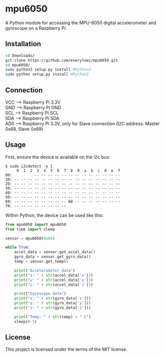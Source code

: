 # mpu6050

A Python module for accessing the MPU-6050 digital accelerometer and gyroscope on a Raspberry Pi.


## Installation

```sh
cd Downloads/  
git clone https://github.com/everylumi/mpu6050.git
cd mpu6050/  
sudo python3 setup.py install #Python3  
sudo python setup.py install #Python2
```


## Connection

VCC  -->   Raspberry Pi 3.3V  
GND  -->   Raspberry Pi GND  
SCL  -->   Raspberry Pi SCL  
SDA  -->   Raspberry Pi SDA  
AD0  -->   Raspberry Pi 3.3V, only for Slave connection
(I2C address: Master 0x68, Slave 0x69)


## Usage

First, ensure the device is available on the i2c bus:

```
$ sudo i2cdetect -y 1
     0  1  2  3  4  5  6  7  8  9  a  b  c  d  e  f
00:          -- -- -- -- -- -- -- -- -- -- -- -- --
10: -- -- -- -- -- -- -- -- -- -- -- -- -- -- -- --
20: -- -- -- -- -- -- -- -- -- -- -- -- -- -- -- --
30: -- -- -- -- -- -- -- -- -- -- -- -- -- -- -- --
40: -- -- -- -- -- -- -- -- -- -- -- -- -- -- -- --
50: -- -- -- -- -- -- -- -- -- -- -- -- -- -- -- --
60: -- -- -- -- -- -- -- -- 68 -- -- -- -- -- -- --
70: -- -- -- -- -- -- -- --
```

Within Python, the device can be used like this:

```python
from mpu6050 import mpu6050
from time import sleep

sensor = mpu6050(0x68)

while True:
    accel_data = sensor.get_accel_data()
    gyro_data = sensor.get_gyro_data()
    temp = sensor.get_temp()

    print("Accelerometer data")
    print("x: " + str(accel_data['x']))
    print("y: " + str(accel_data['y']))
    print("z: " + str(accel_data['z']))

    print("Gyroscope data")
    print("x: " + str(gyro_data['x']))
    print("y: " + str(gyro_data['y']))
    print("z: " + str(gyro_data['z']))

    print("Temp: " + str(temp) + " C")
    sleep(0.5)
```

## License

This project is licensed under the terms of the MIT license.
